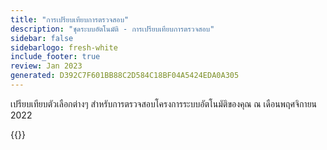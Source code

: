```yaml
---
title: "การเปรียบเทียบการตรวจสอบ"
description: "ชุดระบบอัตโนมัติ - การเปรียบเทียบการตรวจสอบ"
sidebar: false
sidebarlogo: fresh-white
include_footer: true
review: Jan 2023
generated: D392C7F601BB88C2D584C18BF04A5424EDA0A305
---
```


เปรียบเทียบตัวเลือกต่างๆ สําหรับการตรวจสอบโครงการระบบอัตโนมัติของคุณ ณ เดือนพฤศจิกายน 2022

{{<questions name="/content/th/monitoring.json" showNavigationButtons="false" locale="th">}}
